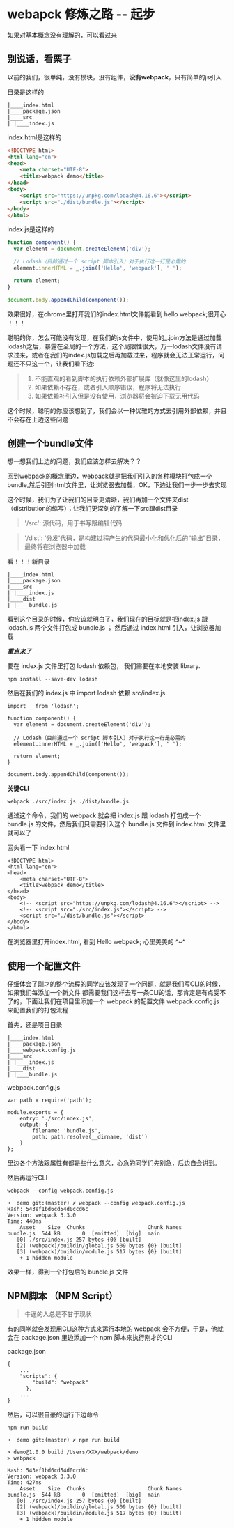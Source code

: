# webapck 修炼之路 -- 起步


[如果对基本概念没有理解的，可以看过来](https://github.com/AngeLeeGeek/webs/blob/master/webpack/redme.md)


## 别说话，看栗子

以前的我们，很单纯，没有模块，没有组件，**没有webpack**，只有简单的js引入

目录是这样的

```
|____index.html
|____package.json
|____src
| |____index.js
```
index.html是这样的

```html
<!DOCTYPE html>
<html lang="en">
<head>
    <meta charset="UTF-8">
    <title>webpack demo</title>
</head>
<body>
    <script src="https://unpkg.com/lodash@4.16.6"></script>
    <script src="./dist/bundle.js"></script>
</body>
</html>
```
index.js是这样的

``` javascript
function component() {
  var element = document.createElement('div');

  // Lodash（目前通过一个 script 脚本引入）对于执行这一行是必需的
  element.innerHTML = _.join(['Hello', 'webpack'], ' ');

  return element;
}

document.body.appendChild(component());
```

效果很好，在chrome里打开我们的index.html文件能看到 hello webpack;很开心 ！！！

聪明的你，怎么可能没有发现，在我们的js文件中，使用的_.join方法是通过加载lodash之后，暴露在全局的一个方法，这个局限性很大，万一lodash文件没有请求过来，或者在我们的index.js加载之后再加载过来，程序就会无法正常运行，问题还不只这一个，让我们看下边:

> 1. 不能直观的看到脚本的执行依赖外部扩展库（就像这里的lodash）
> 2. 如果依赖不存在，或者引入顺序错误，程序将无法执行
> 3. 如果依赖补引入但是没有使用，浏览器将会被迫下载无用代码

这个时候，聪明的你应该想到了，我们会以一种优雅的方式去引用外部依赖，并且不会存在上边这些问题

## 创建一个bundle文件

想一想我们上边的问题，我们应该怎样去解决？？

回到webpack的概念里边，webpack就是把我们引入的各种模块打包成一个bundle,然后引到html文件里，让浏览器去加载，OK，下边让我们一步一步去实现

这个时候，我们为了让我们的目录更清晰，我们再加一个文件夹dist（distribution的缩写）；让我们更深刻的了解一下src跟dist目录

> '/src': 源代码，用于书写跟编辑代码

> '/dist': '分发'代码，是构建过程产生的代码最小化和优化后的“输出”目录，最终将在浏览器中加载

看！！！新目录

```
|____index.html
|____package.json
|____src
| |____index.js
|____dist
| |____bundle.js
```
看到这个目录的时候，你应该就明白了，我们现在的目标就是把index.js 跟 lodash.js 两个文件打包成 bundle.js ； 然后通过 index.html 引入，让浏览器加载

***重点来了***

要在 index.js 文件里打包 lodash 依赖包， 我们需要在本地安装 library.

```
npm install --save-dev lodash
```
然后在我们的 index.js 中 import lodash 依赖
src/index.js

```
import _ from 'lodash';

function component() {
  var element = document.createElement('div');

  // Lodash（目前通过一个 script 脚本引入）对于执行这一行是必需的
  element.innerHTML = _.join(['Hello', 'webpack'], ' ');

  return element;
}

document.body.appendChild(component());
```
**关键CLI**

```
webpack ./src/index.js ./dist/bundle.js
```
通过这个命令，我们的 webpack 就会把 index.js 跟 lodash 打包成一个 bundle.js 的文件，然后我们只需要引入这个 bundle.js 文件到 index.html 文件里就可以了

回头看一下 index.html

```
<!DOCTYPE html>
<html lang="en">
<head>
    <meta charset="UTF-8">
    <title>webpack demo</title>
</head>
<body>
    <!-- <script src="https://unpkg.com/lodash@4.16.6"></script> -->
    <!-- <script src="./src/index.js"></script> -->
    <script src="./dist/bundle.js"></script>
</body>
</html>
```
在浏览器里打开index.html, 看到 Hello webpack;  心里美美的 ^~^

## 使用一个配置文件
仔细体会了刚才的整个流程的同学应该发现了一个问题，就是我们写CLI的时候，如果我们每添加一个新文件 都需要我们这样去写一条CLI的话，那肯定是有点受不了的，下面让我们在项目里添加一个 webpack 的配置文件 webpack.config.js 来配置我们的打包流程

首先，还是项目目录

```
|____index.html
|____package.json
|____webpack.config.js
|____src
| |____index.js
|____dist
| |____bundle.js
```
webpack.config.js

```
var path = require('path');

module.exports = {
    entry: './src/index.js',
    output: {
        filename: 'bundle.js',
        path: path.resolve(__dirname, 'dist')
    }
};
```
里边各个方法跟属性有都是些什么意义，心急的同学们先别急，后边自会讲到。

然后再运行CLI

```
webpack --config webpack.config.js
```

```
➜  demo git:(master) ✗ webpack --config webpack.config.js
Hash: 543ef1bd6cd54d0ccd6c
Version: webpack 3.3.0
Time: 440ms
    Asset    Size  Chunks                    Chunk Names
bundle.js  544 kB       0  [emitted]  [big]  main
   [0] ./src/index.js 257 bytes {0} [built]
   [2] (webpack)/buildin/global.js 509 bytes {0} [built]
   [3] (webpack)/buildin/module.js 517 bytes {0} [built]
    + 1 hidden module
```
效果一样，得到一个打包后的 bundle.js 文件

## NPM脚本 （NPM Script）
> 牛逼的人总是不甘于现状

有的同学就会发现用CLI这种方式来运行本地的 webpack 会不方便，于是，他就会在 package.json 里边添加一个 npm 脚本来执行刚才的CLI 

package.json

```
{
    ...
    "scripts": {
        "build": "webpack"
      },
    ...
}
```
然后，可以很自豪的运行下边命令

```
npm run build
```

```
➜  demo git:(master) ✗ npm run build

> demo@1.0.0 build /Users/XXX/webpack/demo
> webpack

Hash: 543ef1bd6cd54d0ccd6c
Version: webpack 3.3.0
Time: 427ms
    Asset    Size  Chunks                    Chunk Names
bundle.js  544 kB       0  [emitted]  [big]  main
   [0] ./src/index.js 257 bytes {0} [built]
   [2] (webpack)/buildin/global.js 509 bytes {0} [built]
   [3] (webpack)/buildin/module.js 517 bytes {0} [built]
    + 1 hidden module
```



